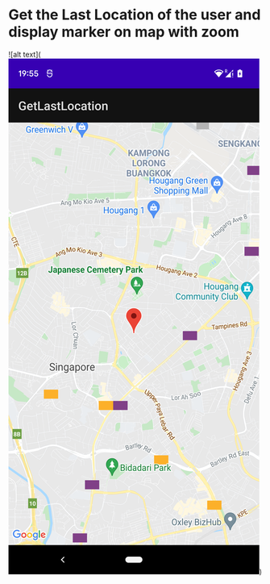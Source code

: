 # Get the Last Location of the user and display marker on map with zoom

![alt text](![alt text](https://github.com/priyajas/GetLastLocation/blob/master/app/src/main/res/drawable/img.png))
